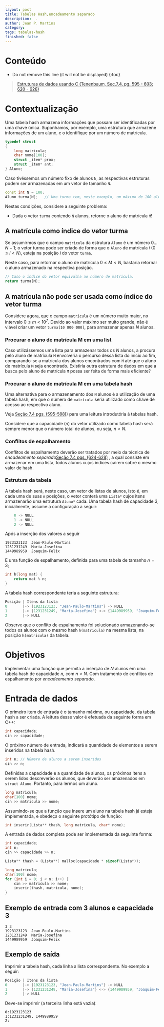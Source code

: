 ```yaml
---
layout: post
title: Tabelas Hash,encadeamento separado
description:  .
author: Jean P. Martins
category: 
tags: tabelas-hash
finished: false
---
```



# Conteúdo
* Do not remove this line (it will not be displayed)
{:toc}

> [Estruturas de dados usando C (Tenenbaum, Sec.7.4, pg. 595 - 603; 620 - 628)][1]

# Contextualização
Uma tabela hash armazena informações que possam ser identificadas por uma chave única. Suponhamos, por exemplo, uma estrutura que armazene informações de um aluno, e o identifique por um número de matrícula.

```cpp
typedef struct
{
	long matricula;
	char nome[100];
	struct _item* prox;
	struct _item* ant;
} Aluno;
```

Caso tivéssemos um número fixo de alunos `N`, as respectivas estruturas podem ser armazenadas em um vetor de tamanho `N`. 

```cpp
const int N = 100;
Aluno turma[N];   // Uma turma tem, neste exemplo, um máximo de 100 alunos
```

Nestas condições, considere a seguinte problema:

  * Dada o vetor `turma` contendo `N` alunos, retorne o aluno de matrícula `M`!
  
  
## A matrícula como índice do vetor turma

Se assumirmos que o campo `matricula` da estrutura `Aluno` é um número $0\dots N-1$; o vetor turma pode ser criado de forma que o `Aluno` de matrícula $i$ ($0 \leq i < N$), esteja na posição $i$ do vetor `turma`.

Neste caso, para retornar o aluno de matrícula $0 \leq M < N$, bastaria retornar o aluno armazenado na respectiva posição.

```cpp
// Caso o índice do vetor equivalha ao número de matrícula.
return turma[M];
```

## A matrícula não pode ser usada como índice do vetor turma

Considere agora, que o campo `matricula` é um número muito maior, no intervalo $0 \leq m < 10^7$. Devido ao valor máximo ser muito grande, não é viável criar um vetor `turma[10 000 000]`, para armazenar apenas $N$ alunos.

### Procurar o aluno de matrícula M em uma list

Caso utilizássemos uma lista para armazenar todos os $N$ alunos, a procura pelo aluno de matrícula `M` envolveria o percurso dessa lista do início ao fim, comparando-se a matrícula dos alunos encontrados com `M` até que o aluno de matrícula `M` seja encontrado. Existiria outra estrutura de dados em que a busca pelo aluno de matrícula `M` possa ser feita de forma mais eficiente? 

### Procurar o aluno de matrícula M em uma tabela hash

Uma alternativa para o armazenamento dos `N` alunos é a utilização de uma tabela hash, em que o número de `matrícula` seria utilizado como chave de acesso ao respectivo aluno.

Veja [Seção 7.4 pgs. (595-598)](http://www.san.uri.br/~ober/arquivos/disciplinas/estruturaII_SI/(ebook)Estruturas%20de%20Dados%20Usando%20C%20(Tenenbaum).pdf)) para uma leitura introdutória à tabelas hash.

Considere que a capacidade ($n$) do vetor utilizado como tabela hash será sempre menor que o número total de alunos, ou seja, $n < N$. 

### Conflitos de espalhamento

Conflitos de espalhamento deverão ser tratados por meio da técnica de *encadeamento separado*[Seção 7.4 pgs. (624-628)](http://www.san.uri.br/~ober/arquivos/disciplinas/estruturaII_SI/(ebook)Estruturas%20de%20Dados%20Usando%20C%20(Tenenbaum).pdf) , a qual consiste em armazenar em uma lista, todos alunos cujos indices caírem sobre o mesmo valor de hash. 

### Estrutura da tabela

A tabela hash será, neste caso, um vetor de listas de alunos, isto é, em cada uma de suas `n` posições, o vetor conterá uma `Lista*` cujos itens armazenarão uma estrutura `Aluno*` cada. Uma tabela hash de capacidade 3, inicialmente, assume a configuração a seguir:

```cpp
	0 -> NULL
	1 -> NULL
	2 -> NULL
```

Após a inserção dos valores a seguir

``` 
1923123123	Jean-Paulo-Martins 
1231231249 	Maria-Josefina
1449989959 	Joaquim-Felix 
```

E uma função de espalhamento, definida para uma tabela de tamanho $n=3$;
```cpp
int h(long mat) {
	return mat % n;
}
```

A tabela hash correspondente teria a seguinte estrutura:

```cpp
Posição | Itens da lista
0       |-> {1923123123, "Jean-Paulo-Martins"} -> NULL
1       |-> {1231231249, "Maria-Josefina"} <-> {1449989959, "Joaquim-Felix"}-> NULL
2       |-> NULL
```

Observe que o conflito de espalhamento foi solucionado armazenando-se todos os alunos com o mesmo hash `h(matricula)` na mesma lista, na posição `h(matricula)` da tabela.


# Objetivos

Implementar uma função que permita a inserção de $N$ alunos em uma tabela hash de capacidade $n$, com $n < N$. Com tratamento de conflitos de espalhamento por *encadeamento separado*.

# Entrada de dados

O primeiro item de entrada é o tamanho máximo, ou capacidade, da tabela hash a ser criada. A leitura desse valor é efetuada da seguinte forma em C++: 

```cpp
int capacidade;
cin >> capacidade;
```

O próximo número de entrada, indicará a quantidade de elementos a serem inseridos na tabela hash.

```cpp
int n; // Número de alunos a serem inseridos
cin >> n;
```

Definidas a capacidade e a quantidade de alunos, os próximos itens a serem lidos descreverão os alunos, que deverão ser amazenados em `struct Aluno`. Portanto, para lermos um aluno.

```cpp
long matricula;
char[100] nome;
cin >> matricula >> nome;
```

Assumindo-se que a função que insere um aluno na tabela hash já esteja implementada, e obedeça o seguinte protótipo de função:

```cpp
int inserir(Lista** thash, long matricula, char* nome);
```
A entrada de dados completa pode ser implementada da seguinte forma:

```cpp
int capacidade;
int n;
cin >> capacidade >> n;

Lista** thash = (Lista**) malloc(capacidade * sizeof(Lista*));

long matricula;
char[100] nome;
for (int i = 0; i < n; i++) {
	cin >> matricula >> nome;
	inserir(thash, matricula, nome);
}
```

## Exemplo de entrada com 3 alunos e capacidade 3

```
3 3 
1923123123	Jean-Paulo-Martins 
1231231249 	Maria-Josefina 
1449989959 	Joaquim-Felix 
```

## Exemplo de saída

Imprimir a tabela hash, cada linha a lista correspondente. No exemplo a seguir:

```cpp
Posição | Itens da lista
0       |-> {1923123123, "Jean-Paulo-Martins"} -> NULL
1       |-> {1231231249, "Maria-Josefina"} <-> {1449989959, "Joaquim-Felix"}-> NULL
2       |-> NULL
```

Deve-se imprimir (a terceira linha está vazia):
```
0:1923123123
1:1231231249, 1449989959
2:
```

[1]: http://www.san.uri.br/~ober/arquivos/disciplinas/estruturaII_SI/(ebook)Estruturas%20de%20Dados%20Usando%20C%20(Tenenbaum).pdf
